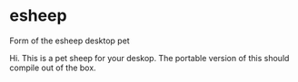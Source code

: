 # esheep
Form of the esheep desktop pet


Hi. This is a pet sheep for your deskop. The portable version of this should compile out of the box. 
